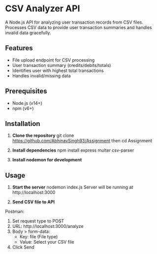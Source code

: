 # CSV Analyzer API

A Node.js API for analyzing user transaction records from CSV files. Processes CSV data to provide user transaction summaries and handles invalid data gracefully.

## Features
- File upload endpoint for CSV processing
- User transaction summary (credits/debits/totals)
- Identifies user with highest total transactions
- Handles invalid/missing data

## Prerequisites
- Node.js (v14+)
- npm (v6+)

## Installation

1. **Clone the repository**
git clone https://github.com/AbhinavSingh93/Assignment then cd Assignment

2. **Install dependencies**
npm install express multer csv-parser

3. **Install nodemon for development**

## Usage
1. **Start the server**
nodemon index.js
Server will be running at http://localhost:3000

2. **Send CSV file to API**

Postman:
1. Set request type to POST
2. URL: http://localhost:3000/analyze
3. Body > form-data:
   - Key: file (File type)
   - Value: Select your CSV file
4. Click Send
    

